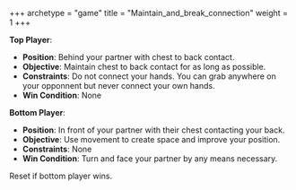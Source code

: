 +++
archetype = "game"
title = "Maintain_and_break_connection"
weight = 1
+++

**Top Player**:
  * **Position**: Behind your partner with chest to back contact.
  * **Objective**: Maintain chest to back contact for as long as possible.
  * **Constraints**: Do not connect your hands. You can grab anywhere on your opponnent but never connect your own hands.
  * **Win Condition**: None

**Bottom Player**:
  * **Position**: In front of your partner with their chest contacting your back.
  * **Objective**: Use movement to create space and improve your position.
  * **Constraints**: None
  * **Win Condition**: Turn and face your partner by any means necessary. 

Reset if bottom player wins.